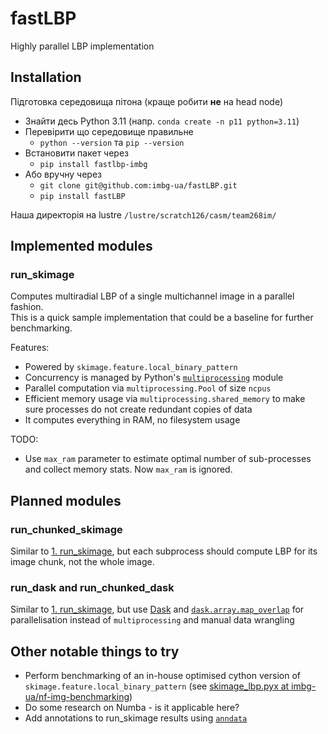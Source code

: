 # fastLBP
Highly parallel LBP implementation

## Installation

Підготовка середовища пітона (краще робити **не** на head node)
- Знайти десь Python 3.11 (напр. `conda create -n p11 python=3.11`)
- Перевірити що середовище правильне 
	- `python --version` та `pip --version`
- Встановити пакет через 
	- `pip install fastlbp-imbg`
- Або вручну через 
	- `git clone git@github.com:imbg-ua/fastLBP.git`
	- `pip install fastLBP`

Наша директорія на lustre
`/lustre/scratch126/casm/team268im/`



## Implemented modules
### run_skimage
Computes multiradial LBP of a single multichannel image in a parallel fashion.  
This is a quick sample implementation that could be a baseline for further benchmarking.

Features:
- Powered by `skimage.feature.local_binary_pattern`
- Concurrency is managed by Python's [`multiprocessing`](https://docs.python.org/3/library/multiprocessing.html) module
- Parallel computation via `multiprocessing.Pool` of size `ncpus`
- Efficient memory usage via  `multiprocessing.shared_memory` to make sure processes do not create redundant copies of data
- It computes everything in RAM, no filesystem usage

TODO: 
- Use `max_ram` parameter to estimate optimal number of sub-processes and collect memory stats. Now `max_ram` is ignored.

## Planned modules
### run_chunked_skimage
Similar to [1. run_skimage](#1-run_skimage), but each subprocess should compute LBP for its image chunk, not the whole image.

### run_dask and run_chunked_dask
Similar to [1. run_skimage](#1-run_skimage), but use [Dask](https://docs.dask.org/en/stable/) and [`dask.array.map_overlap`](https://docs.dask.org/en/stable/generated/dask.array.map_overlap.html#dask.array.map_overlap) for parallelisation instead of `multiprocessing` and manual data wrangling

## Other notable things to try
- Perform benchmarking of an in-house optimised cython version of `skimage.feature.local_binary_pattern` (see [skimage_lbp.pyx at imbg-ua/nf-img-benchmarking](https://github.com/imbg-ua/nf-img-benchmarking/blob/main/skimage_lbp/skimage_lbp.pyx))
- Do some research on Numba - is it applicable here?
- Add annotations to run_skimage results using [`anndata`](https://anndata.readthedocs.io/en/latest/)
